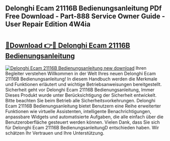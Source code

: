 ## Delonghi Ecam 21116B Bedienungsanleitung PDf Free Download - Part-888 Service Owner Guide - User Repair Edition 4W4ia

# <h2><a href="http://df08jgi.blite.top/?on=Delonghi+Ecam+21116B+Bedienungsanleitung">🔗Download 👉🔴 Delonghi Ecam 21116B Bedienungsanleitung</a></h2>

[![Delonghi Ecam 21116B Bedienungsanleitung new download](https://i.imgur.com/lujVjoI.png)](http://df08jgi.blite.top/?on=Delonghi+Ecam+21116B+Bedienungsanleitung)
Ihren Begleiter verstehen Willkommen in der Welt Ihres neuen Delonghi Ecam 21116B Bedienungsanleitung! In diesem Handbuch werden die Merkmale und Funktionen erläutert und wichtige Betriebsanweisungen bereitgestellt. Sicherheit geht vor Delonghi Ecam 21116B Bedienungsanleitung, Immer Dieses Produkt wurde unter Berücksichtigung der Sicherheit entwickelt. Bitte beachten Sie beim Betrieb alle Sicherheitsvorkehrungen. Delonghi Ecam 21116B Bedienungsanleitung bietet Benutzern eine Reihe erweiterter Funktionen wie virtuelle Assistenten, intelligente Benachrichtigungen, anpassbare Widgets und automatisierte Aufgaben, die alle einfach über die Benutzeroberfläche gesteuert werden können. Vielen Dank, dass Sie sich für Delonghi Ecam 21116B BedienungsanleitungD entschieden haben. Wir schätzen Ihr Vertrauen und Ihre Unterstützung.
